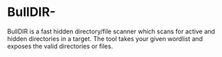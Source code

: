 # BullDIR-
BullDIR is a fast hidden directory/file scanner which scans for active and hidden directories in a target. The tool takes your given wordlist and exposes the valid directories or files.
